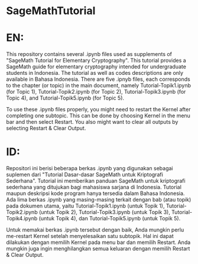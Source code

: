 # SageMathTutorial
# EN:
This repository contains several .ipynb files used as supplements of "SageMath Tutorial for Elementary Cryptography". This tutorial provides a SageMath guide for elementary cryptography intended for undergraduate students in Indonesia. The tutorial as well as codes descriptions are only available in Bahasa Indonesia. There are five .ipnyb files, each corresponds to the chapter (or topic) in the main document, namely Tutorial-Topik1.ipynb (for Topic 1), Tutorial-Topik2.ipynb (for Topic 2), Tutorial-Topik3.ipynb (for Topic 4), and Tutorial-Topik5.ipynb (for Topic 5).

To use these .ipynb files properly, you might need to restart the Kernel after completing one subtopic. This can be done by choosing Kernel in the menu bar and then select Restart. You also might want to clear all outputs by selecting Restart & Clear Output.

# ID:
Repositori ini berisi beberapa berkas .ipynb yang digunakan sebagai suplemen dari "Tutorial Dasar-dasar SageMath untuk Kriptografi Sederhana". Tutorial ini memberikan panduan SageMath untuk kriptografi sederhana yang ditujukan bagi mahasiswa sarjana di Indonesia. Tutorial maupun deskripsi kode program hanya tersedia dalam Bahasa Indonesia. Ada lima berkas .ipynb yang masing-masing terkait dengan bab (atau topik) pada dokumen utama, yaitu Tutorial-Topik1.ipynb (untuk Topik 1), Tutorial-Topik2.ipynb (untuk Topik 2), Tutorial-Topik3.ipynb (untuk Topik 3), Tutorial-Topik4.ipynb (untuk Topik 4), dan Tutorial-Topik5.ipynb (untuk Topik 5).

Untuk memakai berkas .ipynb tersebut dengan baik, Anda mungkin perlu me-restart Kernel setelah menyelesaikan satu subtopik. Hal ini dapat dilakukan dengan memilih Kernel pada menu bar dan memilih Restart. Anda mungkin juga ingin menghilangkan semua keluaran dengan memilih Restart & Clear Output.
